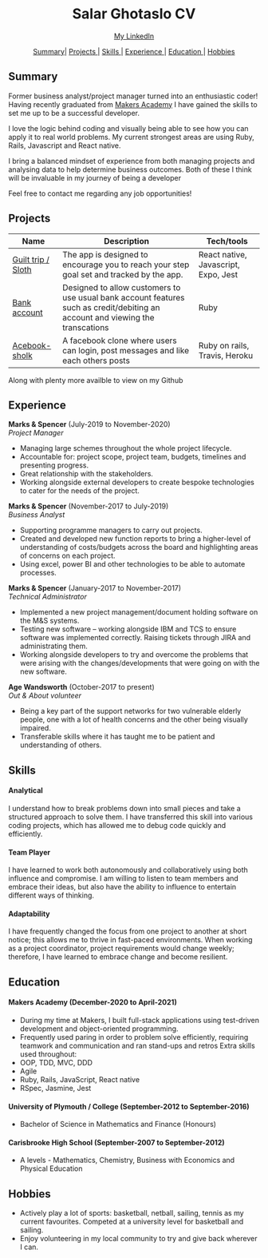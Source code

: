 <h1 align="center">Salar Ghotaslo CV</h1>

<div align="center">

[My LinkedIn](https://www.linkedin.com/in/salar-ghotaslo-7b2060a9/)

[Summary](#summary)|
[Projects ](#projects) |
[Skills ](#skills) |
[Experience ](#experience) |
[Education ](#education) |
[Hobbies ](#hobbies)

</div>

## Summary

Former business analyst/project manager turned into an enthusiastic coder!
Having recently graduated from [Makers Academy](https://makers.tech) I have gained the skills to set me up to be a successful developer.

I love the logic behind coding and visually being able to see how you can apply it to real world problems. My current strongest areas are using Ruby, Rails, Javascript and React native.

I bring a balanced mindset of experience from both managing projects and analysing data to help determine business outcomes. Both of these I think will be invaluable in my journey of being a developer

Feel free to contact me regarding any job opportunities!

## Projects

| Name                                                              | Description                                                                                                                    | Tech/tools                           |
| ----------------------------------------------------------------- | ------------------------------------------------------------------------------------------------------------------------------ | ------------------------------------ |
| [Guilt trip / Sloth](https://github.com/SalarGhotaslo/Guilt_Trip) | The app is designed to encourage you to reach your step goal set and tracked by the app.                                       | React native, Javascript, Expo, Jest |
| [Bank account](https://github.com/SalarGhotaslo/Bank_account.rb)  | Designed to allow customers to use usual bank account features such as credit/debiting an account and viewing the transcations | Ruby                                 |
| [Acebook-sholk](https://github.com/SalarGhotaslo/acebook-sholk)   | A facebook clone where users can login, post messages and like each others posts                                               | Ruby on rails, Travis, Heroku        |

Along with plenty more availble to view on my Github

## Experience

**Marks & Spencer** (July-2019 to November-2020)  
_Project Manager_

- Managing large schemes throughout the whole project lifecycle.
- Accountable for: project scope, project team, budgets, timelines and presenting progress.
- Great relationship with the stakeholders.
- Working alongside external developers to create bespoke technologies to cater for the needs of the project.

**Marks & Spencer** (November-2017 to July-2019)  
_Business Analyst_

- Supporting programme managers to carry out projects.
- Created and developed new function reports to bring a higher-level of understanding of costs/budgets across the board and highlighting areas of concerns on each project.
- Using excel, power BI and other technologies to be able to automate processes.

**Marks & Spencer** (January-2017 to November-2017)  
_Technical Administrator_

- Implemented a new project management/document holding software on the M&S systems.
- Testing new software – working alongside IBM and TCS to ensure software was implemented correctly. Raising tickets through JIRA and administrating them.
- Working alongside developers to try and overcome the problems that were arising with the changes/developments that were going on with the new software.

**Age Wandsworth** (October-2017 to present)  
_Out & About volunteer_

- Being a key part of the support networks for two vulnerable elderly people, one with a lot of health concerns and the other being visually impaired.
- Transferable skills where it has taught me to be patient and understanding of others.

## Skills

#### Analytical

I understand how to break problems down into small pieces and take a structured approach to solve them. I have transferred this skill into various coding projects, which has allowed me to debug code quickly and efficiently.

#### Team Player

I have learned to work both autonomously and collaboratively using both influence and compromise. I am willing to listen to team members and embrace their ideas, but also have the ability to influence to entertain different ways of thinking.

#### Adaptability

I have frequently changed the focus from one project to another at short notice; this allows me to thrive in fast-paced environments. When working as a project coordinator, project requirements would change weekly; therefore, I have learned to embrace change and become resilient.

## Education

#### Makers Academy (December-2020 to April-2021)

- During my time at Makers, I built full-stack applications using test-driven development and object-oriented programming.
- Frequently used paring in order to problem solve efficiently, requiring teamwork and communication and ran stand-ups and retros
  Extra skills used throughout:
- OOP, TDD, MVC, DDD
- Agile
- Ruby, Rails, JavaScript, React native
- RSpec, Jasmine, Jest

#### University of Plymouth / College (September-2012 to September-2016)

- Bachelor of Science in Mathematics and Finance (Honours)

#### Carisbrooke High School (September-2007 to September-2012)

- A levels - Mathematics, Chemistry, Business with Economics and Physical Education

## Hobbies

- Actively play a lot of sports: basketball, netball, sailing, tennis as my current favourites. Competed at a university level for basketball and sailing.
- Enjoy volunteering in my local community to try and give back wherever I can.
